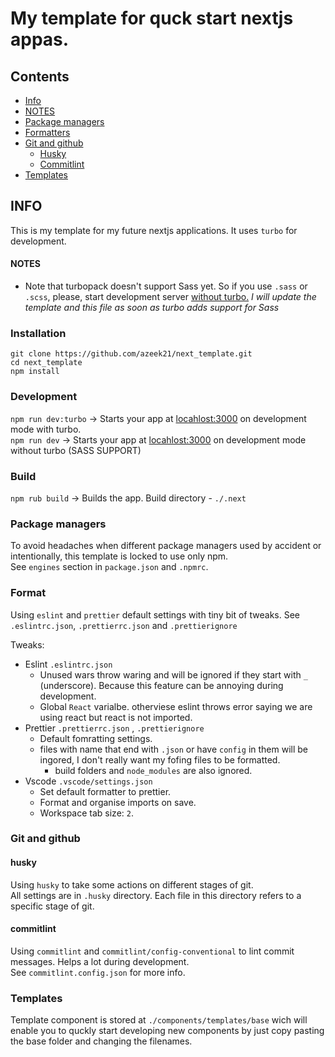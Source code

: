 # My template for quck start nextjs appas.

## Contents

- [Info](#infor)
- [NOTES](#notes)
- [Package managers](#package-managers)
- [Formatters](#format)
- [Git and github](#git-and-github)
  - [Husky](#husky)
  - [Commitlint](#commitlint)
- [Templates](#templates)

## INFO

This is my template for my future nextjs applications. It uses `turbo` for development. <br/>

#### NOTES

- Note that turbopack doesn't support Sass yet. So if you use `.sass` or `.scss`, please, start development server [without turbo.](#development) <i>I will update the template and this file as soon as turbo adds support for Sass </i> <br/>

### Installation

```
git clone https://github.com/azeek21/next_template.git
cd next_template
npm install

```

### Development

`npm run dev:turbo` -> Starts your app at [locahlost:3000](http://localhost:3000) on development mode with turbo. <br/>
`npm run dev` -> Starts your app at [locahlost:3000](http://localhost:3000) on development mode without turbo (SASS SUPPORT) <br/>

### Build

`npm rub build` -> Builds the app. Build directory - `./.next`

### Package managers

To avoid headaches when different package managers used by accident or intentionally, this template is locked to use only npm. <br/>
See `engines` section in `package.json` and `.npmrc`.

### Format

Using `eslint` and `prettier` default settings with tiny bit of tweaks. See `.eslintrc.json`, `.prettierrc.json` and `.prettierignore`
<br/>

Tweaks:

- Eslint `.eslintrc.json`
  - Unused wars throw waring and will be ignored if they start with `_` (underscore). Because this feature can be annoying during development.
  - Global `React` varialbe. otherviese eslint throws error saying we are using react but react is not imported.
- Prettier `.prettierrc.json` , `.prettierignore`
  - Default fomratting settings.
  - files with name that end with `.json` or have `config` in them will be ingored, I don't really want my fofing files to be formatted.
    - build folders and `node_modules` are also ignored.
- Vscode `.vscode/settings.json`
  - Set default formatter to prettier.
  - Format and organise imports on save.
  - Workspace tab size: `2`.

### Git and github

#### husky

Using `husky` to take some actions on different stages of git. <br/>
All settings are in `.husky` directory. Each file in this directory refers to a specific stage of git.

#### commitlint

Using `commitlint` and `commitlint/config-conventional` to lint commit messages. Helps a lot during development. <br/>
See `commitlint.config.json` for more info.

### Templates

Template component is stored at `./components/templates/base` wich will enable you to quckly start developing new components by just copy pasting the base folder and changing the filenames.
